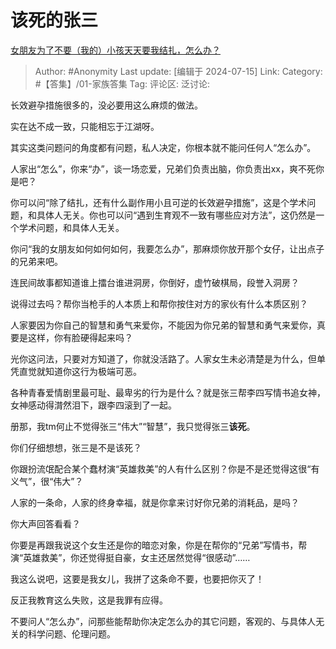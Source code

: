 # 该死的张三
[女朋友为了不要（我的）小孩天天要我结扎，怎么办？](https://www.zhihu.com/question/343038619/answer/3562980201)

> Author: #Anonymity
> Last update: [编辑于 2024-07-15]
> Link:
> Category: #【答集】/01-家族答集 
> Tag: 
> 评论区:
> 泛讨论:

长效避孕措施很多的，没必要用这么麻烦的做法。

实在达不成一致，只能相忘于江湖呀。

其实这类问题问的角度都有问题，私人决定，你根本就不能问任何人“怎么办”。

人家出“怎么”，你来“办”，谈一场恋爱，兄弟们负责出脑，你负责出xx，爽不死你是吧？

你可以问“除了结扎，还有什么副作用小且可逆的长效避孕措施”，这是个学术问题，和具体人无关。你也可以问“遇到生育观不一致有哪些应对方法”，这仍然是一个学术问题，和具体人无关。

你问“我的女朋友如何如何如何，我要怎么办”，那麻烦你放开那个女仔，让出点子的兄弟来吧。

连民间故事都知道谁上擂台谁进洞房，你倒好，虚竹破棋局，段誉入洞房？

说得过去吗？帮你当枪手的人本质上和帮你按住对方的家伙有什么本质区别？

人家要因为你自己的智慧和勇气来爱你，不能因为你兄弟的智慧和勇气来爱你，真要是这样，你有脸硬得起来吗？

光你这问法，只要对方知道了，你就没活路了。人家女生未必清楚是为什么，但单凭直觉就知道你这行为极端可恶。

各种青春爱情剧里最可耻、最卑劣的行为是什么？就是张三帮李四写情书追女神，女神感动得潸然泪下，跟李四滚到了一起。

册那，我tm何止不觉得张三“伟大”“智慧”，我只觉得张三**该死**。

你们仔细想想，张三是不是该死？

你跟扮流氓配合某个蠢材演“英雄救美”的人有什么区别？你是不是还觉得这很“有义气”，很“伟大”？

人家的一条命，人家的终身幸福，就是你拿来讨好你兄弟的消耗品，是吗？

你大声回答看看？

你要是再跟我说这个女生还是你的暗恋对象，你是在帮你的“兄弟”写情书，帮演“英雄救美”，你还觉得挺自豪，女主还居然觉得“很感动”……

我这么说吧，这要是我女儿，我拼了这条命不要，也要把你灭了！

反正我教育这么失败，这是我罪有应得。

不要问人“怎么办”，问那些能帮助你决定怎么办的其它问题，客观的、与具体人无关的科学问题、伦理问题。